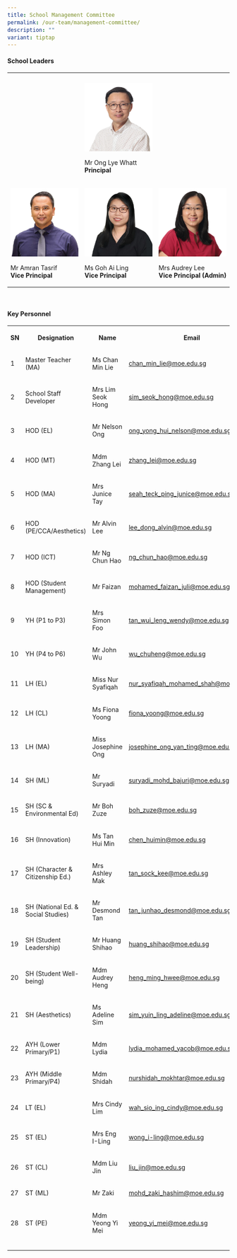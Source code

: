 ```yaml
---
title: School Management Committee
permalink: /our-team/management-committee/
description: ""
variant: tiptap
---
```

<h4>School Leaders</h4>
<table style="minWidth: 75px">
<colgroup>
<col>
<col>
<col>
</colgroup>
<tbody>
<tr>
<th rowspan="1" colspan="1">
<p></p>
</th>
<th rowspan="1" colspan="1">
<p></p>
</th>
<th rowspan="1" colspan="1">
<p></p>
</th>
</tr>
<tr>
<td rowspan="1" colspan="1">
<p></p>
</td>
<td rowspan="1" colspan="1">
<div class="isomer-image-wrapper">
<img style="width: 100%" height="auto" width="100%" src="/images/SL/Mr_Ong_Lye_Whatt_Principal.jpg">
</div>
<p>Mr Ong Lye Whatt
<br><strong>Principal</strong>
</p>
</td>
<td rowspan="1" colspan="1">
<p></p>
</td>
</tr>
<tr>
<td rowspan="1" colspan="1">
<p></p>
<div class="isomer-image-wrapper">
<img style="width: 100%" height="auto" width="100%" src="/images/SL/Mr_Amran_Bin_Tasrif_Vice_Principal_EO.png">
</div>
<p>Mr Amran Tasrif
<br><strong>Vice Principal</strong>
</p>
</td>
<td rowspan="1" colspan="1">
<p></p>
<div class="isomer-image-wrapper">
<img style="width: 100%" height="auto" width="100%" alt="" src="/images/SL/Ms_Goh_Ai_Ling_VP.jpg">
</div>
<p>Ms Goh Ai Ling
<br><strong>Vice Principal</strong>
</p>
</td>
<td rowspan="1" colspan="1">
<p></p>
<div class="isomer-image-wrapper">
<img style="width: 100%" height="auto" width="100%" src="/images/SL/Mrs_Audrey_Lee_Vice_Principal_(Admin).jpg">
</div>
<p>Mrs Audrey Lee
<br><strong>Vice Principal (Admin)</strong>
</p>
</td>
</tr>
</tbody>
</table>
<p>
<br>
</p>
<h4>Key Personnel</h4>
<table style="minWidth: 100px">
<colgroup>
<col>
<col>
<col>
<col>
</colgroup>
<tbody>
<tr>
<th rowspan="1" colspan="1">
<p>SN</p>
</th>
<th rowspan="1" colspan="1">
<p>Designation</p>
</th>
<th rowspan="1" colspan="1">
<p>Name</p>
</th>
<th rowspan="1" colspan="1">
<p>Email</p>
</th>
</tr>
<tr>
<td rowspan="1" colspan="1">
<p>1</p>
</td>
<td rowspan="1" colspan="1">
<p>Master Teacher (MA)</p>
</td>
<td rowspan="1" colspan="1">
<p>Ms Chan Min Lie</p>
</td>
<td rowspan="1" colspan="1">
<p><a href="mailto:chan_min_lie@moe.edu.sg" rel="noopener noreferrer nofollow" target="_blank">chan_min_lie@moe.edu.sg</a>
</p>
</td>
</tr>
<tr>
<td rowspan="1" colspan="1">
<p>2</p>
</td>
<td rowspan="1" colspan="1">
<p>School Staff Developer</p>
</td>
<td rowspan="1" colspan="1">
<p>Mrs Lim Seok Hong</p>
</td>
<td rowspan="1" colspan="1">
<p><a href="mailto:sim_seok_hong@moe.edu.sg" rel="noopener noreferrer nofollow" target="_blank">sim_seok_hong@moe.edu.sg</a>
</p>
</td>
</tr>
<tr>
<td rowspan="1" colspan="1">
<p>3</p>
</td>
<td rowspan="1" colspan="1">
<p>HOD (EL)</p>
</td>
<td rowspan="1" colspan="1">
<p>Mr Nelson Ong</p>
</td>
<td rowspan="1" colspan="1">
<p><a href="mailto:ong_yong_hui_nelson@moe.edu.sg" rel="noopener noreferrer nofollow" target="_blank">ong_yong_hui_nelson@moe.edu.sg</a>
</p>
</td>
</tr>
<tr>
<td rowspan="1" colspan="1">
<p>4</p>
</td>
<td rowspan="1" colspan="1">
<p>HOD (MT)</p>
</td>
<td rowspan="1" colspan="1">
<p>Mdm Zhang Lei</p>
</td>
<td rowspan="1" colspan="1">
<p><a href="mailto:zhang_lei@moe.edu.sg" rel="noopener noreferrer nofollow" target="_blank">zhang_lei@moe.edu.sg</a>
</p>
</td>
</tr>
<tr>
<td rowspan="1" colspan="1">
<p>5</p>
</td>
<td rowspan="1" colspan="1">
<p>HOD (MA)</p>
</td>
<td rowspan="1" colspan="1">
<p>Mrs Junice Tay</p>
</td>
<td rowspan="1" colspan="1">
<p><a href="mailto:seah_teck_ping_junice@moe.edu.sg" rel="noopener noreferrer nofollow" target="_blank">seah_teck_ping_junice@moe.edu.sg</a>
</p>
</td>
</tr>
<tr>
<td rowspan="1" colspan="1">
<p>6</p>
</td>
<td rowspan="1" colspan="1">
<p>HOD (PE/CCA/Aesthetics)</p>
</td>
<td rowspan="1" colspan="1">
<p>Mr Alvin Lee</p>
</td>
<td rowspan="1" colspan="1">
<p><a href="mailto:lee_dong_alvin@moe.edu.sg" rel="noopener noreferrer nofollow" target="_blank">lee_dong_alvin@moe.edu.sg</a>
</p>
</td>
</tr>
<tr>
<td rowspan="1" colspan="1">
<p>7</p>
</td>
<td rowspan="1" colspan="1">
<p>HOD (ICT)</p>
</td>
<td rowspan="1" colspan="1">
<p>Mr Ng Chun Hao</p>
</td>
<td rowspan="1" colspan="1">
<p><a href="mailto:ng_chun_hao@moe.edu.sg" rel="noopener noreferrer nofollow" target="_blank">ng_chun_hao@moe.edu.sg</a>
</p>
</td>
</tr>
<tr>
<td rowspan="1" colspan="1">
<p>8</p>
</td>
<td rowspan="1" colspan="1">
<p>HOD (Student Management)</p>
</td>
<td rowspan="1" colspan="1">
<p>Mr Faizan</p>
</td>
<td rowspan="1" colspan="1">
<p><a href="mailto:mohamed_faizan_juli@moe.edu.sg" rel="noopener noreferrer nofollow" target="_blank">mohamed_faizan_juli@moe.edu.sg</a>
</p>
</td>
</tr>
<tr>
<td rowspan="1" colspan="1">
<p>9</p>
</td>
<td rowspan="1" colspan="1">
<p>YH (P1 to P3)</p>
</td>
<td rowspan="1" colspan="1">
<p>Mrs Simon Foo</p>
</td>
<td rowspan="1" colspan="1">
<p><a href="mailto:tan_wui_leng_wendy@moe.edu.sg" rel="noopener noreferrer nofollow" target="_blank">tan_wui_leng_wendy@moe.edu.sg</a>
</p>
</td>
</tr>
<tr>
<td rowspan="1" colspan="1">
<p>10</p>
</td>
<td rowspan="1" colspan="1">
<p>YH (P4 to P6)</p>
</td>
<td rowspan="1" colspan="1">
<p>Mr John Wu</p>
</td>
<td rowspan="1" colspan="1">
<p><a href="mailto:wu_chuheng@moe.edu.sg" rel="noopener noreferrer nofollow" target="_blank">wu_chuheng@moe.edu.sg</a>
</p>
</td>
</tr>
<tr>
<td rowspan="1" colspan="1">
<p>11</p>
</td>
<td rowspan="1" colspan="1">
<p>LH (EL)</p>
</td>
<td rowspan="1" colspan="1">
<p>Miss Nur Syafiqah</p>
</td>
<td rowspan="1" colspan="1">
<p><a href="mailto:nur_syafiqah_mohamed_shah@moe.edu.sg" rel="noopener noreferrer nofollow" target="_blank">nur_syafiqah_mohamed_shah@moe.edu.sg</a>
</p>
</td>
</tr>
<tr>
<td rowspan="1" colspan="1">
<p>12</p>
</td>
<td rowspan="1" colspan="1">
<p>LH (CL)</p>
</td>
<td rowspan="1" colspan="1">
<p>Ms Fiona Yoong</p>
</td>
<td rowspan="1" colspan="1">
<p><a href="mailto:fiona_yoong@moe.edu.sg" rel="noopener noreferrer nofollow" target="_blank">fiona_yoong@moe.edu.sg</a>
</p>
</td>
</tr>
<tr>
<td rowspan="1" colspan="1">
<p>13</p>
</td>
<td rowspan="1" colspan="1">
<p>LH (MA)</p>
</td>
<td rowspan="1" colspan="1">
<p>Miss Josephine Ong</p>
</td>
<td rowspan="1" colspan="1">
<p><a href="mailto:josephine_ong_yan_ting@moe.edu.sg" rel="noopener noreferrer nofollow" target="_blank">josephine_ong_yan_ting@moe.edu.sg</a>
</p>
</td>
</tr>
<tr>
<td rowspan="1" colspan="1">
<p>14</p>
</td>
<td rowspan="1" colspan="1">
<p>SH (ML)</p>
</td>
<td rowspan="1" colspan="1">
<p>Mr Suryadi</p>
</td>
<td rowspan="1" colspan="1">
<p><a href="mailto:suryadi_mohd_bajuri@moe.edu.sg" rel="noopener noreferrer nofollow" target="_blank">suryadi_mohd_bajuri@moe.edu.sg</a>
</p>
</td>
</tr>
<tr>
<td rowspan="1" colspan="1">
<p>15</p>
</td>
<td rowspan="1" colspan="1">
<p>SH (SC &amp; Environmental Ed)</p>
</td>
<td rowspan="1" colspan="1">
<p>Mr Boh Zuze</p>
</td>
<td rowspan="1" colspan="1">
<p><a href="mailto:boh_zuze@moe.edu.sg" rel="noopener noreferrer nofollow" target="_blank">boh_zuze@moe.edu.sg</a>
</p>
</td>
</tr>
<tr>
<td rowspan="1" colspan="1">
<p>16</p>
</td>
<td rowspan="1" colspan="1">
<p>SH (Innovation)</p>
</td>
<td rowspan="1" colspan="1">
<p>Ms Tan Hui Min</p>
</td>
<td rowspan="1" colspan="1">
<p><a href="mailto:chen_huimin@moe.edu.sg" rel="noopener noreferrer nofollow" target="_blank">chen_huimin@moe.edu.sg</a>
</p>
</td>
</tr>
<tr>
<td rowspan="1" colspan="1">
<p>17</p>
</td>
<td rowspan="1" colspan="1">
<p>SH (Character &amp; Citizenship Ed.)</p>
</td>
<td rowspan="1" colspan="1">
<p>Mrs Ashley Mak</p>
</td>
<td rowspan="1" colspan="1">
<p><a href="mailto:tan_sock_kee@moe.edu.sg" rel="noopener noreferrer nofollow" target="_blank">tan_sock_kee@moe.edu.sg</a>
</p>
</td>
</tr>
<tr>
<td rowspan="1" colspan="1">
<p>18</p>
</td>
<td rowspan="1" colspan="1">
<p>SH (National Ed. &amp; Social Studies)</p>
</td>
<td rowspan="1" colspan="1">
<p>Mr Desmond Tan</p>
</td>
<td rowspan="1" colspan="1">
<p><a href="mailto:tan_junhao_desmond@moe.edu.sg" rel="noopener noreferrer nofollow" target="_blank">tan_junhao_desmond@moe.edu.sg</a>
</p>
</td>
</tr>
<tr>
<td rowspan="1" colspan="1">
<p>19</p>
</td>
<td rowspan="1" colspan="1">
<p>SH (Student Leadership)</p>
</td>
<td rowspan="1" colspan="1">
<p>Mr Huang Shihao</p>
</td>
<td rowspan="1" colspan="1">
<p><a href="mailto:huang_shihao@moe.edu.sg" rel="noopener noreferrer nofollow" target="_blank">huang_shihao@moe.edu.sg</a>
</p>
</td>
</tr>
<tr>
<td rowspan="1" colspan="1">
<p>20</p>
</td>
<td rowspan="1" colspan="1">
<p>SH (Student Well-being)</p>
</td>
<td rowspan="1" colspan="1">
<p>Mdm Audrey Heng</p>
</td>
<td rowspan="1" colspan="1">
<p><a href="mailto:heng_ming_hwee@moe.edu.sg" rel="noopener noreferrer nofollow" target="_blank">heng_ming_hwee@moe.edu.sg</a>
</p>
</td>
</tr>
<tr>
<td rowspan="1" colspan="1">
<p>21</p>
</td>
<td rowspan="1" colspan="1">
<p>SH (Aesthetics)</p>
</td>
<td rowspan="1" colspan="1">
<p>Ms Adeline Sim</p>
<p></p>
</td>
<td rowspan="1" colspan="1">
<p><a href="sim_yuin_ling_adeline@moe.edu.sg" rel="noopener noreferrer nofollow" target="_blank">sim_yuin_ling_adeline@moe.edu.sg</a>
</p>
</td>
</tr>
<tr>
<td rowspan="1" colspan="1">
<p>22</p>
</td>
<td rowspan="1" colspan="1">
<p>AYH (Lower Primary/P1)</p>
</td>
<td rowspan="1" colspan="1">
<p>Mdm Lydia</p>
</td>
<td rowspan="1" colspan="1">
<p><a href="mailto:lydia_mohamed_yacob@moe.edu.sg" rel="noopener noreferrer nofollow" target="_blank">lydia_mohamed_yacob@moe.edu.sg</a>
</p>
</td>
</tr>
<tr>
<td rowspan="1" colspan="1">
<p>23</p>
</td>
<td rowspan="1" colspan="1">
<p>AYH (Middle Primary/P4)</p>
</td>
<td rowspan="1" colspan="1">
<p>Mdm Shidah</p>
</td>
<td rowspan="1" colspan="1">
<p><a href="nurshidah_mokhtar@moe.edu.sg" rel="noopener noreferrer nofollow" target="_blank">nurshidah_mokhtar@moe.edu.sg</a>
</p>
</td>
</tr>
<tr>
<td rowspan="1" colspan="1">
<p>24</p>
</td>
<td rowspan="1" colspan="1">
<p>LT (EL)</p>
</td>
<td rowspan="1" colspan="1">
<p>Mrs Cindy Lim</p>
</td>
<td rowspan="1" colspan="1">
<p><a href="mailto:wah_sio_ing_cindy@moe.edu.sg" rel="noopener noreferrer nofollow" target="_blank">wah_sio_ing_cindy@moe.edu.sg</a>
</p>
</td>
</tr>
<tr>
<td rowspan="1" colspan="1">
<p>25</p>
</td>
<td rowspan="1" colspan="1">
<p>ST (EL)</p>
</td>
<td rowspan="1" colspan="1">
<p>Mrs Eng I-Ling</p>
</td>
<td rowspan="1" colspan="1">
<p><a href="mailto:wong_i-ling@moe.edu.sg" rel="noopener noreferrer nofollow" target="_blank">wong_i-ling@moe.edu.sg</a>
</p>
</td>
</tr>
<tr>
<td rowspan="1" colspan="1">
<p>26</p>
</td>
<td rowspan="1" colspan="1">
<p>ST (CL)</p>
</td>
<td rowspan="1" colspan="1">
<p>Mdm Liu Jin</p>
</td>
<td rowspan="1" colspan="1">
<p><a href="mailto:liu_jin@moe.edu.sg" rel="noopener noreferrer nofollow" target="_blank">liu_jin@moe.edu.sg</a>
</p>
</td>
</tr>
<tr>
<td rowspan="1" colspan="1">
<p>27</p>
</td>
<td rowspan="1" colspan="1">
<p>ST (ML)</p>
</td>
<td rowspan="1" colspan="1">
<p>Mr Zaki</p>
</td>
<td rowspan="1" colspan="1">
<p><a href="mailto:mohd_zaki_hashim@moe.edu.sg" rel="noopener noreferrer nofollow" target="_blank">mohd_zaki_hashim@moe.edu.sg</a>
</p>
</td>
</tr>
<tr>
<td rowspan="1" colspan="1">
<p>28</p>
</td>
<td rowspan="1" colspan="1">
<p>ST (PE)</p>
</td>
<td rowspan="1" colspan="1">
<p>Mdm Yeong Yi Mei</p>
</td>
<td rowspan="1" colspan="1">
<p><a href="mailto:yeong_yi_mei@moe.edu.sg" rel="noopener noreferrer nofollow" target="_blank">yeong_yi_mei@moe.edu.sg</a>
</p>
</td>
</tr>
<tr>
<td rowspan="1" colspan="1">
<p></p>
</td>
<td rowspan="1" colspan="1">
<p></p>
</td>
<td rowspan="1" colspan="1">
<p></p>
</td>
<td rowspan="1" colspan="1">
<p></p>
</td>
</tr>
</tbody>
</table>
<p></p>